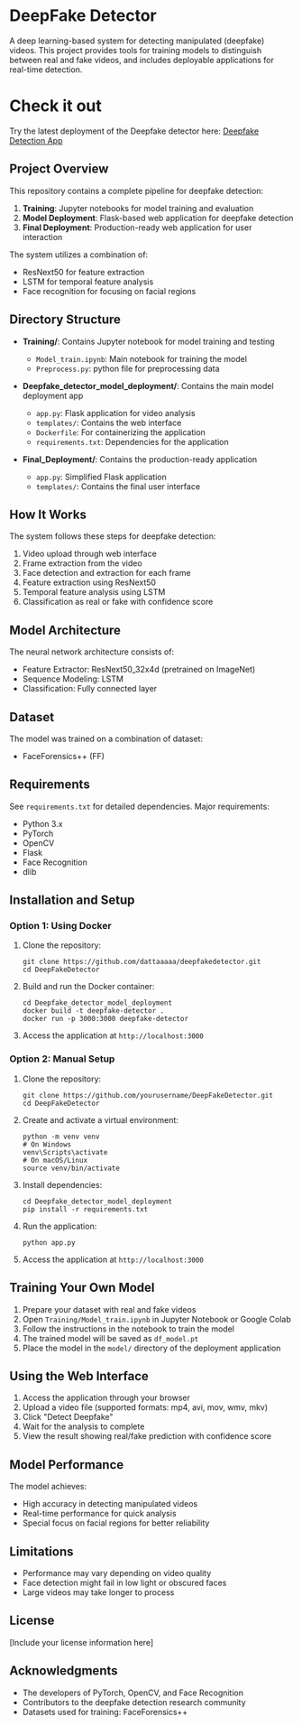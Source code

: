 # DeepFake Detector

A deep learning-based system for detecting manipulated (deepfake) videos. This project provides tools for training models to distinguish between real and fake videos, and includes deployable applications for real-time detection.

# Check it out

Try the latest deployment of the Deepfake detector here:
[Deepfake Detection App](https://deepfakedetection.up.railway.app)

## Project Overview

This repository contains a complete pipeline for deepfake detection:

1. **Training**: Jupyter notebooks for model training and evaluation
2. **Model Deployment**: Flask-based web application for deepfake detection
3. **Final Deployment**: Production-ready web application for user interaction

The system utilizes a combination of:
- ResNext50 for feature extraction
- LSTM for temporal feature analysis
- Face recognition for focusing on facial regions

## Directory Structure

- **Training/**: Contains Jupyter notebook for model training and testing
  - `Model_train.ipynb`: Main notebook for training the model
  - `Preprocess.py`: python file for preprocessing data

- **Deepfake_detector_model_deployment/**: Contains the main model deployment app
  - `app.py`: Flask application for video analysis
  - `templates/`: Contains the web interface
  - `Dockerfile`: For containerizing the application
  - `requirements.txt`: Dependencies for the application

- **Final_Deployment/**: Contains the production-ready application
  - `app.py`: Simplified Flask application
  - `templates/`: Contains the final user interface

## How It Works

The system follows these steps for deepfake detection:

1. Video upload through web interface
2. Frame extraction from the video
3. Face detection and extraction for each frame
4. Feature extraction using ResNext50
5. Temporal feature analysis using LSTM
6. Classification as real or fake with confidence score

## Model Architecture

The neural network architecture consists of:
- Feature Extractor: ResNext50_32x4d (pretrained on ImageNet)
- Sequence Modeling: LSTM
- Classification: Fully connected layer

## Dataset

The model was trained on a combination of dataset:
- FaceForensics++ (FF)

## Requirements

See `requirements.txt` for detailed dependencies. Major requirements:
- Python 3.x
- PyTorch
- OpenCV
- Flask
- Face Recognition
- dlib

## Installation and Setup

### Option 1: Using Docker

1. Clone the repository:
   ```
   git clone https://github.com/dattaaaaa/deepfakedetector.git
   cd DeepFakeDetector
   ```

2. Build and run the Docker container:
   ```
   cd Deepfake_detector_model_deployment
   docker build -t deepfake-detector .
   docker run -p 3000:3000 deepfake-detector
   ```

3. Access the application at `http://localhost:3000`

### Option 2: Manual Setup

1. Clone the repository:
   ```
   git clone https://github.com/yourusername/DeepFakeDetector.git
   cd DeepFakeDetector
   ```

2. Create and activate a virtual environment:
   ```
   python -m venv venv
   # On Windows
   venv\Scripts\activate
   # On macOS/Linux
   source venv/bin/activate
   ```

3. Install dependencies:
   ```
   cd Deepfake_detector_model_deployment
   pip install -r requirements.txt
   ```

4. Run the application:
   ```
   python app.py
   ```

5. Access the application at `http://localhost:3000`

## Training Your Own Model

1. Prepare your dataset with real and fake videos
2. Open `Training/Model_train.ipynb` in Jupyter Notebook or Google Colab
3. Follow the instructions in the notebook to train the model
4. The trained model will be saved as `df_model.pt`
5. Place the model in the `model/` directory of the deployment application

## Using the Web Interface

1. Access the application through your browser
2. Upload a video file (supported formats: mp4, avi, mov, wmv, mkv)
3. Click "Detect Deepfake"
4. Wait for the analysis to complete
5. View the result showing real/fake prediction with confidence score

## Model Performance

The model achieves:
- High accuracy in detecting manipulated videos
- Real-time performance for quick analysis
- Special focus on facial regions for better reliability

## Limitations

- Performance may vary depending on video quality
- Face detection might fail in low light or obscured faces
- Large videos may take longer to process



## License

[Include your license information here]

## Acknowledgments

- The developers of PyTorch, OpenCV, and Face Recognition
- Contributors to the deepfake detection research community
- Datasets used for training: FaceForensics++
